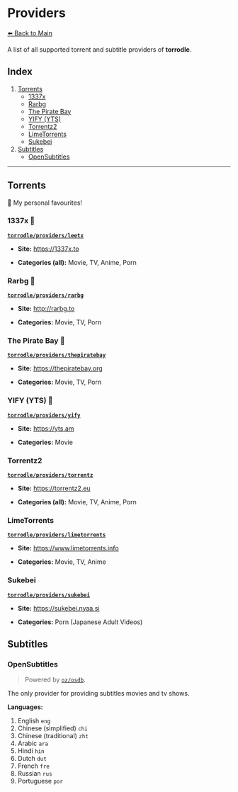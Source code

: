 # Providers

[⬅️ Back to Main](./README.md)

A list of all supported torrent and subtitle providers of **torrodle**.

## Index

1. [Torrents](#torrents)
    * [1337x](#1337x-)
    * [Rarbg](#rarbg-)
    * [The Pirate Bay](#the-pirate-bay-)
    * [YIFY (YTS)](#yify-yts-)
    * [Torrentz2](#torrentz2)
    * [LimeTorrents](#limetorrents)
    * [Sukebei](#sukebei)
2. [Subtitles](#subtitles)
    * [OpenSubtitles](#opensubtitles)

---

## Torrents

🌟 My personal favourites!

### 1337x 🌟

[**`torrodle/providers/leetx`**](./providers/leetx/leetx.go)

* **Site:** https://1337x.to

* **Categories (all):** Movie, TV, Anime, Porn
 
### Rarbg 🌟

[**`torrodle/providers/rarbg`**](./providers/rarbg/rarbg.go)
 
* **Site:** http://rarbg.to
 
* **Categories:** Movie, TV, Porn

### The Pirate Bay 🌟

[**`torrodle/providers/thepiratebay`**](./providers/thepiratebay/thepiratebay.go)

* **Site:** https://thepiratebay.org

* **Categories:** Movie, TV, Porn
 
### YIFY (YTS) 🌟

[**`torrodle/providers/yify`**](./providers/yify/yify.go)
 
* **Site:** https://yts.am
 
* **Categories:** Movie
 
### Torrentz2

[**`torrodle/providers/torrentz`**](./providers/torrentz/torrentz.go)
 
* **Site:** https://torrentz2.eu
 
* **Categories (all):** Movie, TV, Anime, Porn
 
### LimeTorrents

[**`torrodle/providers/limetorrents`**](./providers/limetorrents/limetorrents.go)
 
* **Site:** https://www.limetorrents.info
 
* **Categories:** Movie, TV, Anime

### Sukebei

[**`torrodle/providers/sukebei`**](./providers/sukebei/sukebei.go)

* **Site:** https://sukebei.nyaa.si
 
* **Categories:** Porn (Japanese Adult Videos)

## Subtitles

### OpenSubtitles
 
> Powered by [`oz/osdb`](https://github.com/oz/osdb).

The only provider for providing subtitles movies and tv shows.
 
**Languages:**
 
1. English `eng`
2. Chinese (simplified) `chi`
3. Chinese (traditional) `zht`
4. Arabic `ara`
5. Hindi `hin`
6. Dutch `dut`
7. French `fre`
8. Russian `rus`
9. Portuguese `por`
